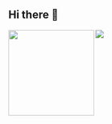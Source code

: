 ## Hi there 👋

<!-- 
- 🔭 I’m currently working on …
- 🌱 I’m currently learning …
- 👯 I’m looking to collaborate on …
- 🤔 I’m looking for help with …
- 💬 Ask me about …
- 📫 How to reach me: …
- 😄 Pronouns: …
- ⚡ Fun fact: … 
-->

<div>
  <img height="170" align="left" src="https://github-readme-stats.vercel.app/api?username=35Tim&count_private=true&include_all_commits=true&theme=vue&show_icons=true&hide_border=true&hide=contribs" />
  <img src="https://github-readme-stats.vercel.app/api/top-langs/?username=35Tim&layout=compact&theme=vue&hide_border=true" />
</div>
